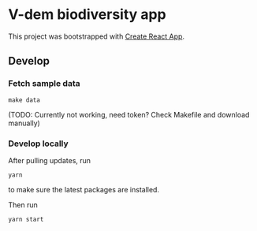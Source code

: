 # V-dem biodiversity app

This project was bootstrapped with [Create React App](https://github.com/facebookincubator/create-react-app).


## Develop

### Fetch sample data

```
make data
```
(TODO: Currently not working, need token? Check Makefile and download manually)

### Develop locally

After pulling updates, run

```
yarn
```

to make sure the latest packages are installed.

Then run

```
yarn start
```

